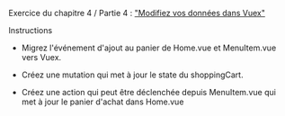 Exercice du chapitre 4 / Partie 4 : ["Modifiez vos données dans Vuex"](https://openclassrooms.com/fr/courses/6390311-creez-une-application-web-avec-vue-js/6870776-modifiez-vos-donnees-dans-vuex)

Instructions

  - Migrez l'événement d'ajout au panier de  Home.vue  et  MenuItem.vue  vers Vuex.

  - Créez une mutation qui met à jour le  state  du shoppingCart.

  - Créez une action qui peut être déclenchée depuis  MenuItem.vue  qui met à jour le panier d'achat dans  Home.vue
